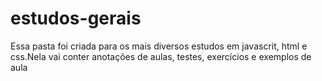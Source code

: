 # estudos-gerais
 Essa pasta foi criada para os mais diversos estudos em javascrit, html e css.Nela vai conter anotações de aulas, testes, exercícios e exemplos de aula
